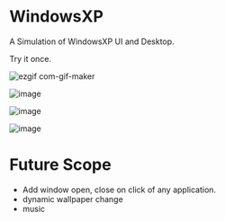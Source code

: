 # WindowsXP
A Simulation of  WindowsXP UI and Desktop.

Try it once. 

![ezgif com-gif-maker](https://user-images.githubusercontent.com/22127564/141642746-0cf42106-5537-4d6f-8f5d-1294756c98d1.gif)

![image](https://user-images.githubusercontent.com/22127564/141634070-92a226d2-cbfb-45be-a42f-677ce97f7719.png)

![image](https://user-images.githubusercontent.com/22127564/141633780-51660ec9-5dc1-4411-9e34-63a392da427d.png)

![image](https://user-images.githubusercontent.com/22127564/141634346-9afbed3e-f443-43ca-ab99-a19cdba5aadd.png)

# Future Scope

- Add window open, close on click of any application.
- dynamic wallpaper change
- music 

